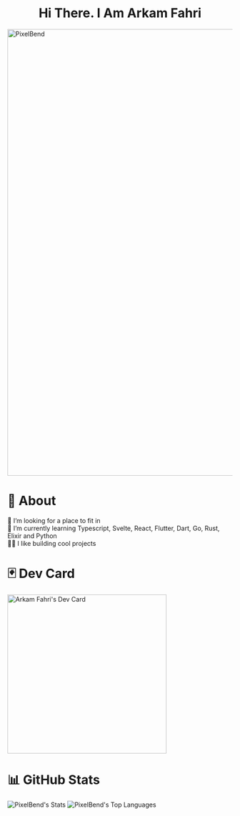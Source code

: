 <h1 align="center">
  Hi There. I Am Arkam Fahri

</h1>

<div align="canter">
  <img src="pixelbend.png" alt="PixelBend" style="width: 1000px; height: auto;"/>
</div>

# 💫 About
🤝 I’m looking for a place to fit in<br>
🌱 I’m currently learning Typescript, Svelte, React, Flutter, Dart, Go, Rust, Elixir and Python<br>
🧑‍💻 I like building cool projects <br>

# 🃏 Dev Card
<a href="https://app.daily.dev/pixelbend"><img src="https://api.daily.dev/devcards/v2/92Tc0MIH5UarnguOUFTDJ.png?type=default&r=1n8" width="356" alt="Arkam Fahri's Dev Card"/></a>

# 📊 GitHub Stats
<img src="https://github-readme-stats.vercel.app/api?username=pixelbend&theme=dracula&show_icons=true&hide_border=true&count_private=true" alt="PixelBend's Stats"/>
<img src="https://github-readme-stats.vercel.app/api/top-langs/?username=pixelbend&theme=dracula&show_icons=true&hide_border=true&layout=compact" alt="PixelBend's Top Languages"/>


